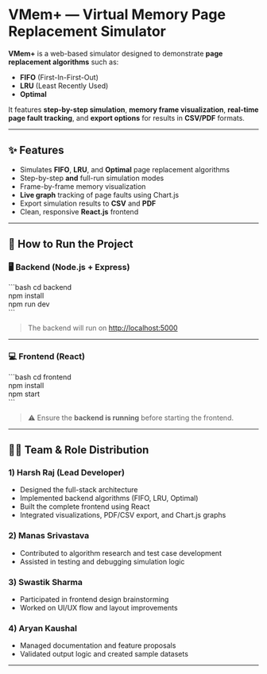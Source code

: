 # VMem+ — Virtual Memory Page Replacement Simulator

**VMem+** is a web-based simulator designed to demonstrate **page replacement algorithms** such as:

- **FIFO** (First-In-First-Out)  
- **LRU** (Least Recently Used)  
- **Optimal**

It features **step-by-step simulation**, **memory frame visualization**, **real-time page fault tracking**, and **export options** for results in **CSV/PDF** formats.

---

## ✨ Features

- Simulates **FIFO**, **LRU**, and **Optimal** page replacement algorithms  
- Step-by-step **and** full-run simulation modes  
- Frame-by-frame memory visualization  
- **Live graph** tracking of page faults using Chart.js  
- Export simulation results to **CSV** and **PDF**  
- Clean, responsive **React.js** frontend  

---

## 🚀 How to Run the Project

### 🖥️ Backend (Node.js + Express)

\`\`\`bash
cd backend  
npm install  
npm run dev  
\`\`\`

> The backend will run on [http://localhost:5000](http://localhost:5000)

---

### 💻 Frontend (React)

\`\`\`bash
cd frontend  
npm install  
npm start  
\`\`\`

> ⚠️ Ensure the **backend is running** before starting the frontend.

---

## 👨‍💻 Team & Role Distribution

### 1) **Harsh Raj** (Lead Developer)
- Designed the full-stack architecture  
- Implemented backend algorithms (FIFO, LRU, Optimal)  
- Built the complete frontend using React  
- Integrated visualizations, PDF/CSV export, and Chart.js graphs  

### 2) **Manas Srivastava**
- Contributed to algorithm research and test case development  
- Assisted in testing and debugging simulation logic  

### 3) **Swastik Sharma**
- Participated in frontend design brainstorming  
- Worked on UI/UX flow and layout improvements  

### 4) **Aryan Kaushal**
- Managed documentation and feature proposals  
- Validated output logic and created sample datasets  

---
